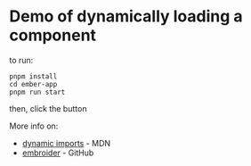 # Demo of dynamically loading a component

to run:
```shell
pnpm install
cd ember-app
pnpm run start
```
then, click the button


More info on:
 - [dynamic imports](https://developer.mozilla.org/en-US/docs/Web/JavaScript/Reference/Statements/import#dynamic_imports) - MDN
 - [embroider](https://github.com/embroider-build/embroider) - GitHub
